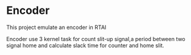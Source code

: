 # Encoder
This project emulate an encoder in RTAI

Encoder use 3 kernel task for count slit-up signal,a period between two signal home and calculate slack time for counter and home slit.
